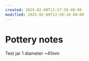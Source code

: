 ```yaml
---
created: 2025-02-09T13:57:59-08:00
modified: 2025-02-09T13:58:18-08:00
---
```


# Pottery notes

Test jar 1 diameter ~41mm
